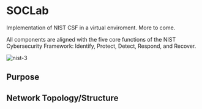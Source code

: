 # SOCLab
Implementation of NIST CSF in a virtual enviroment. More to come.

All components are aligned with the five core functions of the NIST Cybersecurity Framework: 
Identify, Protect, Detect, Respond, and Recover.

![nist-3](https://github.com/user-attachments/assets/bcbd512d-3b1b-4195-a076-6d4b2fdd3593)

## Purpose


## Network Topology/Structure
